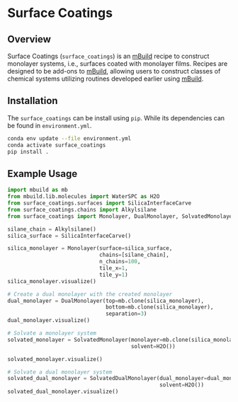 # Surface Coatings

## Overview 
Surface Coatings (`surface_coatings`) is an [mBuild](https://mbuild.mosdef.org/) recipe to construct monolayer systems,
i.e., surfaces coated with monolayer films. 
Recipes are designed to be add-ons to [mBuild](https://mbuild.mosdef.org/),
allowing users to construct classes of chemical systems utilizing routines developed earlier using [mBuild](https://mbuild.mosdef.org/).


## Installation 
The `surface_coatings` can be install using `pip`. While its dependencies can be found in `environment.yml`.
```bash
conda env update --file environment.yml
conda activate surface_coatings
pip install .
```

## Example Usage 
```python
import mbuild as mb 
from mbuild.lib.molecules import WaterSPC as H2O
from surface_coatings.surfaces import SilicaInterfaceCarve
from surface_coatings.chains import Alkylsilane
from surface_coatings import Monolayer, DualMonolayer, SolvatedMonolayer, SolvatedDualMonolayer

silane_chain = Alkylsilane()
silica_surface = SilicaInterfaceCarve()

silica_monolayer = Monolayer(surface=silica_surface, 
                             chains=[silane_chain], 
                             n_chains=100, 
                             tile_x=1, 
                             tile_y=1)
silica_monolayer.visualize()

# Create a dual monolayer with the created monolayer
dual_monolayer = DualMonolayer(top=mb.clone(silica_monolayer),
                               bottom=mb.clone(silica_monolayer),
                               separation=3)
dual_monolayer.visualize()

# Solvate a monolayer system
solvated_monolayer = SolvatedMonolayer(monolayer=mb.clone(silica_monolayer), 
                                       solvent=H2O())

solvated_monolayer.visualize()

# Solvate a dual monolayer system 
solvated_dual_monolayer = SolvatedDualMonolayer(dual_monolayer=dual_monolayer, 
                                                solvent=H2O())
solvated_dual_monolayer.visualize()

```
